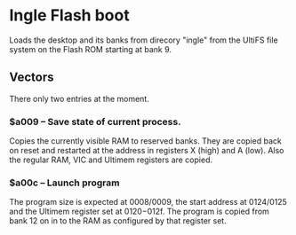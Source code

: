 # Ingle Flash boot

Loads the desktop and its banks from direcory "ingle" from
the UltiFS file system on the Flash ROM starting at bank 9.

## Vectors

There only two entries at the moment.

### $a009 – Save state of current process.

Copies the currently visible RAM to reserved banks.  They are
copied back on reset and restarted at the address in
registers X (high) and A (low).  Also the regular RAM, VIC
and Ultimem registers are copied.

### $a00c – Launch program

The program size is expected at $0008/$0009, the start
address at $0124/$0125 and the Ultimem register set at
$0120-$012f.  The program is copied from bank 12 on in to
the RAM as configured by that register set.

